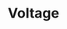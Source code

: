---
title: "Voltage"
url: /ciudad-autonoma-de-buenos-aires/voltage-avenida-rivadavia/
shop: ropa
---